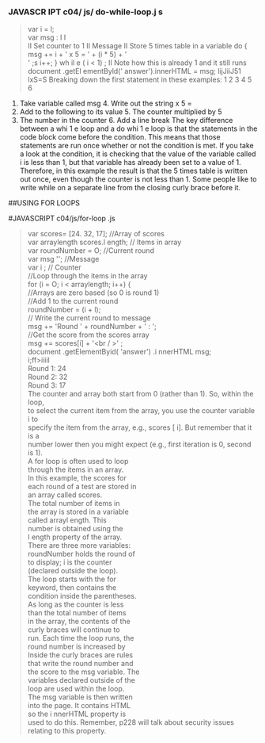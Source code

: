 ### JAVASCR IPT c04/ js/ do-while-loop.j s  

>var i = l;  
var msg : I I  
II Set counter to 1 
II Message 
II Store 5 times table in a variable 
do { 
msg += i + ' x 5 = ' + (i * 5) + '<br I>' ;s 
i++; 
} wh il e ( i < 1) ; 
>II Note how this is already 1 and it still runs 
document .getEl ementByld(' answer').innerHTML = msg; 
lijJiiJ51 
lxS=S 
Breaking down the first statement in these examples: 
1 2 3 4 5 6 
1. Take variable called msg 4. Write out the string x 5 = 
2. Add to the following to its value 5. The counter multiplied by 5 
3. The number in the counter 6. Add a line break 
The key difference between 
a whi 1 e loop and a do whi 1 e 
loop is that the statements in 
the code block come before the 
condition. This means that those 
statements are run once whether 
or not the condition is met. 
If you take a look at the 
condition, it is checking that the 
value of the variable called i is 
less than 1, but that variable has 
already been set to a value of 1. 
Therefore, in this example the 
result is that the 5 times table is 
written out once, even though 
the counter is not less than 1. 
Some people like to write while 
on a separate line from the 
closing curly brace before it.  

##USING FOR LOOPS  

#JAVASCRIPT c04/js/for-loop .js  

>var scores= [24. 32, 17]; //Array of scores  
var arraylength scores.l ength; // Items in array  
var roundNumber = O; //Current round  
var msg ''; //Message  
var i ; // Counter  
//Loop through the items in the array  
for (i = O; i < arraylength; i++) {  
//Arrays are zero based (so 0 is round 1)  
//Add 1 to the current round  
roundNumber = (i + l);  
// Write the current round to message  
msg += 'Round ' + roundNumber + ' : ';  
//Get the score from the scores array  
msg += scores[i] + '<br / >' ;  
document .getElementByid( 'answer') .i nnerHTML msg;  
i;ff>iiiil  
Round 1: 24  
Round 2: 32  
Round 3: 17  
The counter and array both start from 0 (rather than 1). So, within the loop,  
to select the current item from the array, you use the counter variable i to  
specify the item from the array, e.g., scores [ i]. But remember that it is a  
number lower then you might expect (e.g., first iteration is 0, second is 1).  
A for loop is often used to loop  
through the items in an array.  
In this example, the scores for  
each round of a test are stored in  
an array called scores.  
The total number of items in  
the array is stored in a variable  
called arrayl ength. This  
number is obtained using the  
l ength property of the array.  
There are three more variables:  
roundNumber holds the round of   
to display; i is the counter  
(declared outside the loop).  
The loop starts with the for  
keyword, then contains the  
condition inside the parentheses.  
As long as the counter is less  
than the total number of items  
in the array, the contents of the  
curly braces will continue to  
run. Each time the loop runs, the  
round number is increased by     
Inside the curly braces are rules  
that write the round number and  
the score to the msg variable. The  
variables declared outside of the  
loop are used within the loop.  
The msg variable is then written  
into the page. It contains HTML  
so the i nnerHTML property is  
used to do this. Remember,
p228 will talk about security
issues relating to this property.
